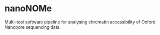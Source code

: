 # nanoNOMe
Multi-tool software pipeline for analysing chromatin accessibility of Oxford Nanopore sequencing data.


